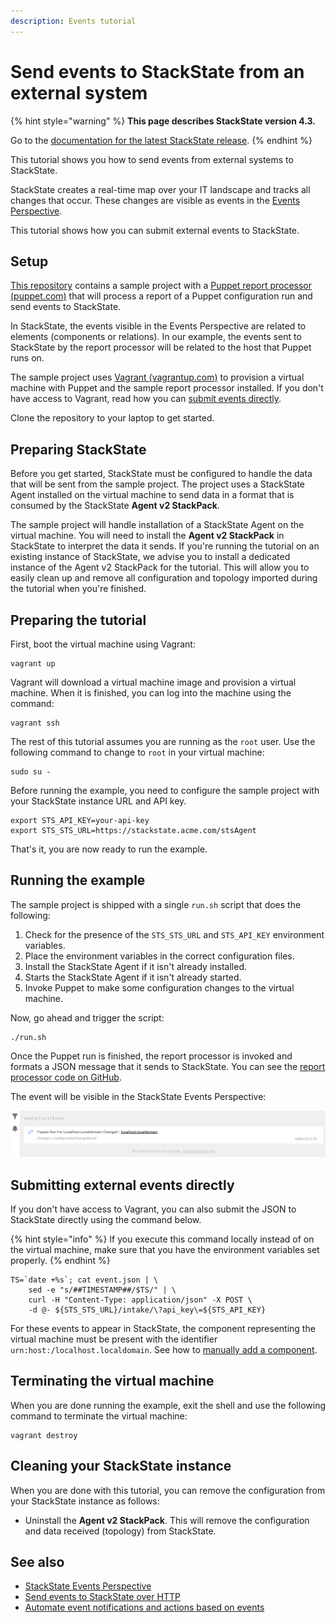```yaml
---
description: Events tutorial
---
```


# Send events to StackState from an external system

{% hint style="warning" %}
**This page describes StackState version 4.3.**

Go to the [documentation for the latest StackState release](https://docs.stackstate.com/).
{% endhint %}

This tutorial shows you how to send events from external systems to StackState.

StackState creates a real-time map over your IT landscape and tracks all changes that occur. These changes are visible as events in the [Events Perspective](../../use/perspectives/events_perspective.md).

This tutorial shows how you can submit external events to StackState.

## Setup

[This repository](https://github.com/StackVista/events-tutorial) contains a sample project with a [Puppet report processor \(puppet.com\)](https://puppet.com/docs/puppet/7.0/reporting_about.html) that will process a report of a Puppet configuration run and send events to StackState.

In StackState, the events visible in the Events Perspective are related to elements \(components or relations\). In our example, the events sent to StackState by the report processor will be related to the host that Puppet runs on.

The sample project uses [Vagrant \(vagrantup.com\)](https://www.vagrantup.com/) to provision a virtual machine with Puppet and the sample report processor installed. If you don't have access to Vagrant, read how you can [submit events directly](events_tutorial.md#submitting-external-events-directly).

Clone the repository to your laptop to get started.

## Preparing StackState

Before you get started, StackState must be configured to handle the data that will be sent from the sample project. The project uses a StackState Agent installed on the virtual machine to send data in a format that is consumed by the StackState **Agent v2 StackPack**.

The sample project will handle installation of a StackState Agent on the virtual machine. You will need to install the **Agent v2 StackPack** in StackState to interpret the data it sends. If you're running the tutorial on an existing instance of StackState, we advise you to install a dedicated instance of the Agent v2 StackPack for the tutorial. This will allow you to easily clean up and remove all configuration and topology imported during the tutorial when you're finished.

## Preparing the tutorial

First, boot the virtual machine using Vagrant:

```text
vagrant up
```

Vagrant will download a virtual machine image and provision a virtual machine. When it is finished, you can log into the machine using the command:

```text
vagrant ssh
```

The rest of this tutorial assumes you are running as the `root` user. Use the following command to change to `root` in your virtual machine:

```text
sudo su -
```

Before running the example, you need to configure the sample project with your StackState instance URL and API key.

```text
export STS_API_KEY=your-api-key
export STS_STS_URL=https://stackstate.acme.com/stsAgent
```

That's it, you are now ready to run the example.

## Running the example

The sample project is shipped with a single `run.sh` script that does the following:

1. Check for the presence of the `STS_STS_URL` and `STS_API_KEY` environment variables.
2. Place the environment variables in the correct configuration files.
3. Install the StackState Agent if it isn't already installed.
4. Starts the StackState Agent if it isn't already started.
5. Invoke Puppet to make some configuration changes to the virtual machine.

Now, go ahead and trigger the script:

```text
./run.sh
```

Once the Puppet run is finished, the report processor is invoked and formats a JSON message that it sends to StackState. You can see the [report processor code on GitHub](https://github.com/StackVista/events-tutorial/blob/main/puppet/modules/stackstate/lib/puppet/reports/stackstate.rb).

The event will be visible in the StackState Events Perspective:

![](../../.gitbook/assets/example-event-perspective.png)

## Submitting external events directly

If you don't have access to Vagrant, you can also submit the JSON to StackState directly using the command below.

{% hint style="info" %}
If you execute this command locally instead of on the virtual machine, make sure that you have the environment variables set properly.
{% endhint %}

```text
TS=`date +%s`; cat event.json | \
    sed -e "s/##TIMESTAMP##/$TS/" | \
    curl -H "Content-Type: application/json" -X POST \
    -d @- ${STS_STS_URL}/intake/\?api_key\=${STS_API_KEY}
```

For these events to appear in StackState, the component representing the virtual machine must be present with the identifier `urn:host:/localhost.localdomain`. See how to [manually add a component](../../configure/topology/how_to_create_manual_topology.md#how-to-create-components).

## Terminating the virtual machine

When you are done running the example, exit the shell and use the following command to terminate the virtual machine:

```text
vagrant destroy
```

## Cleaning your StackState instance

When you are done with this tutorial, you can remove the configuration from your StackState instance as follows:

* Uninstall the **Agent v2 StackPack**. This will remove the configuration and data received \(topology\) from StackState.

## See also

* [StackState Events Perspective](../../use/perspectives/events_perspective.md)
* [Send events to StackState over HTTP](../../configure/telemetry/send_telemetry.md#send-telemetry-over-http)
* [Automate event notifications and actions based on events](/develop/developer-guides/custom-functions/event-handler-functions.md)

